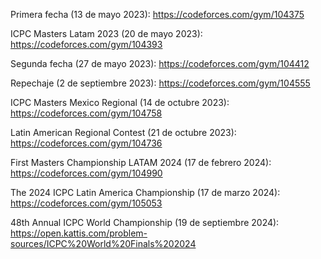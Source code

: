 Primera fecha (13 de mayo 2023): 
https://codeforces.com/gym/104375

ICPC Masters Latam 2023 (20 de mayo 2023): 
https://codeforces.com/gym/104393

Segunda fecha (27 de mayo 2023): 
https://codeforces.com/gym/104412

Repechaje (2 de septiembre 2023): 
https://codeforces.com/gym/104555

ICPC Masters Mexico Regional (14 de octubre 2023): 
https://codeforces.com/gym/104758

Latin American Regional Contest (21 de octubre 2023): 
https://codeforces.com/gym/104736

First Masters Championship LATAM 2024 (17 de febrero 2024): 
https://codeforces.com/gym/104990  

The 2024 ICPC Latin America Championship (17 de marzo 2024): 
https://codeforces.com/gym/105053

48th Annual ICPC World Championship (19 de septiembre 2024):
https://open.kattis.com/problem-sources/ICPC%20World%20Finals%202024
